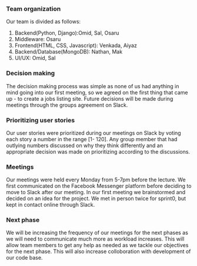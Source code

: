 ### Team organization
Our team is divided as follows:
1. Backend(Python, Django):Omid, Sal, Osaru  
2. Middleware: Osaru  
3. Frontend(HTML, CSS, Javascript): Venkada, Aiyaz  
4. Backend/Database(MongoDB): Nathan, Mak  
5. UI/UX: Omid, Sal  

### Decision making
The decision making process was simple as none of us had anything in mind going into our first meeting, so we agreed on the first thing that came up - to create a jobs listing site. Future decisions will be made during meetings through the groups agreement on Slack.

### Prioritizing user stories
Our user stories were prioritized during our meetings on Slack by voting each story a number in the range [1- 120]. Any group member that had outlying numbers discussed on why they think differently and an appropriate decision was made on prioritizing according to the discussions.

### Meetings
Our meetings were held every Monday from 5-7pm before the lecture. We first communicated on the Facebook Messenger platform before deciding to move to Slack after our meeting. In our first meeting we brainstormed and decided on an idea for the project. We met in person twice for sprint0, but kept in contact online through Slack.

### Next phase
We will be increasing the frequency of our meetings for the next phases as we will need to communicate much more as workload increases. This will allow team members to get any help as needed as we tackle our objectives for the next phase. This will also increase colloboration with development of our code base.
